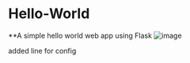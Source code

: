 # Hello-World
**A simple hello world web app using Flask
![image](https://user-images.githubusercontent.com/98560043/155905911-e32cfcf7-4193-44c5-a9b9-7157237eefb2.png)

added line for config
